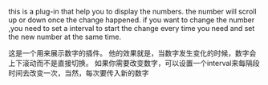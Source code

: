 this is a plug-in that help you to display the numbers. 
the number will scroll up or down once the change happened.
if you want to change the number ,you need to set a interval to start the change every time you need and set the new number at the same time.

这是一个用来展示数字的插件。
他的效果就是，当数字发生变化的时候，数字会上下滚动而不是直接切换。
如果你需要改变数字，可以设置一个interval来每隔段时间去改变一次，当然，每次要传入新的数字
